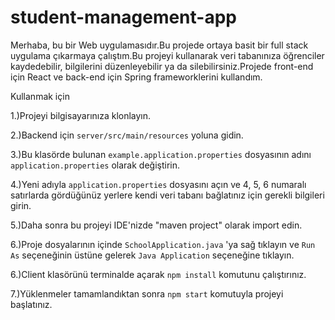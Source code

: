# student-management-app

Merhaba, bu bir Web uygulamasıdır.Bu projede ortaya basit bir full stack uygulama çıkarmaya çalıştım.Bu projeyi kullanarak veri tabanınıza öğrenciler kaydedebilir, bilgilerini düzenleyebilir ya da silebilirsiniz.Projede front-end için React ve back-end için Spring frameworklerini kullandım.

Kullanmak için

1.)Projeyi bilgisayarınıza klonlayın.

2.)Backend için `server/src/main/resources` yoluna gidin.

3.)Bu klasörde bulunan `example.application.properties` dosyasının adını `application.properties` olarak değiştirin.

4.)Yeni adıyla `application.properties` dosyasını açın ve 4, 5, 6 numaralı satırlarda gördüğünüz yerlere kendi veri tabanı bağlatınız için gerekli bilgileri girin.

5.)Daha sonra bu projeyi IDE'nizde "maven project" olarak import edin.

6.)Proje dosyalarının içinde `SchoolApplication.java` 'ya sağ tıklayın ve `Run As` seçeneğinin üstüne gelerek `Java Application` seçeneğine tıklayın.

6.)Client klasörünü terminalde açarak `npm install` komutunu çalıştırınız.

7.)Yüklenmeler tamamlandıktan sonra `npm start` komutuyla projeyi başlatınız.

 
